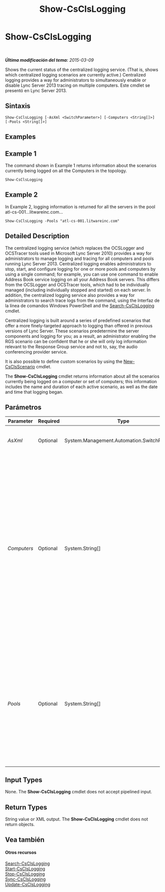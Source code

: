 ﻿---
title: Show-CsClsLogging
TOCTitle: Show-CsClsLogging
ms:assetid: 19b2de51-5c14-4a8b-97e5-573c3285b174
ms:mtpsurl: https://technet.microsoft.com/es-es/library/JJ619173(v=OCS.15)
ms:contentKeyID: 49115271
ms.date: 01/07/2017
mtps_version: v=OCS.15
ms.translationtype: HT
---

# Show-CsClsLogging

 

_**Última modificación del tema:** 2015-03-09_

Shows the current status of the centralized logging service. (That is, shows which centralized logging scenarios are currently active.) Centralized logging provides a way for administrators to simultaneously enable or disable Lync Server 2013 tracing on multiple computers. Este cmdlet se presentó en Lync Server 2013.

## Sintaxis

    Show-CsClsLogging [-AsXml <SwitchParameter>] [-Computers <String[]>] [-Pools <String[]>]

## Examples

## Example 1

The command shown in Example 1 returns information about the scenarios currently being logged on all the Computers in the topology.

    Show-CsClsLogging

## Example 2

In Example 2, logging information is returned for all the servers in the pool atl-cs-001…litwareinc.com…

    Show-CsClsLogging -Pools "atl-cs-001.litwareinc.com"

## Detailed Description

The centralized logging service (which replaces the OCSLogger and OCSTracer tools used in Microsoft Lync Server 2010) provides a way for administrators to manage logging and tracing for all computers and pools running Lync Server 2013. Centralized logging enables administrators to stop, start, and configure logging for one or more pools and computers by using a single command; for example, you can use one command to enable Address Book service logging on all your Address Book servers. This differs from the OCSLogger and OCSTracer tools, which had to be individually managed (including individually stopped and started) on each server. In addition, the centralized logging service also provides a way for administrators to search trace logs from the command, using the Interfaz de la línea de comandos Windows PowerShell and the [Search-CsClsLogging](search-csclslogging.md) cmdlet.

Centralized logging is built around a series of predefined scenarios that offer a more finely-targeted approach to logging than offered in previous versions of Lync Server. These scenarios predetermine the server components and logging for you; as a result, an administrator enabling the RGS scenario can be confident that he or she will only log information relevant to the Response Group service and not to, say, the audio conferencing provider service.

It is also possible to define custom scenarios by using the [New-CsClsScenario](new-csclsscenario.md) cmdlet.

The **Show-CsClsLogging** cmdlet returns information about all the scenarios currently being logged on a computer or set of computers; this information includes the name and duration of each active scenario, as well as the date and time that logging began.

## Parámetros


<table>
<colgroup>
<col style="width: 25%" />
<col style="width: 25%" />
<col style="width: 25%" />
<col style="width: 25%" />
</colgroup>
<thead>
<tr class="header">
<th>Parameter</th>
<th>Required</th>
<th>Type</th>
<th>Description</th>
</tr>
</thead>
<tbody>
<tr class="odd">
<td><p><em>AsXml</em></p></td>
<td><p>Optional</p></td>
<td><p>System.Management.Automation.SwitchParameter</p></td>
<td><p>When specified, information is returned using XML.</p></td>
</tr>
<tr class="even">
<td><p><em>Computers</em></p></td>
<td><p>Optional</p></td>
<td><p>System.String[]</p></td>
<td><p>Enables administrators to return logging information from a specified server or set of servers. To return information from a single server, specify the fully qualified domain name of that server. For example:</p>
<p>-Computers &quot;atl-server-001.litwareinc.com&quot;</p>
<p>Multiple servers can be specified by separating the computer FQDNs using commas:</p>
<p>-Computers &quot;atl-server-001.litwareinc.com&quot;,&quot;red-server-002.litwareinc.com&quot;</p>
<p>If you do not include the Computers parameter or the Pools parameter, the <strong>Show-CsClsLogging</strong> cmdlet will show the status of all Computers in the topology.</p></td>
</tr>
<tr class="odd">
<td><p><em>Pools</em></p></td>
<td><p>Optional</p></td>
<td><p>System.String[]</p></td>
<td><p>Enables administrators to return logging information for each server in a pool. To return information for a pool, specify the fully qualified domain name of that pool. For example:</p>
<p>-Pools &quot;atl-cs-001.litwareinc.com&quot;</p>
<p>Multiple pools can be specified by separating the pool FQDNs using commas:</p>
<p>-Pools &quot;atl-cs-001.litwareinc.com&quot;,&quot;red-cs-002.litwareinc.com&quot;</p></td>
</tr>
</tbody>
</table>


## Input Types

None. The **Show-CsClsLogging** cmdlet does not accept pipelined input.

## Return Types

String value or XML output. The **Show-CsClsLogging** cmdlet does not return objects.

## Vea también

#### Otros recursos

[Search-CsClsLogging](search-csclslogging.md)  
[Start-CsClsLogging](start-csclslogging.md)  
[Stop-CsClsLogging](stop-csclslogging.md)  
[Sync-CsClsLogging](sync-csclslogging.md)  
[Update-CsClsLogging](update-csclslogging.md)

